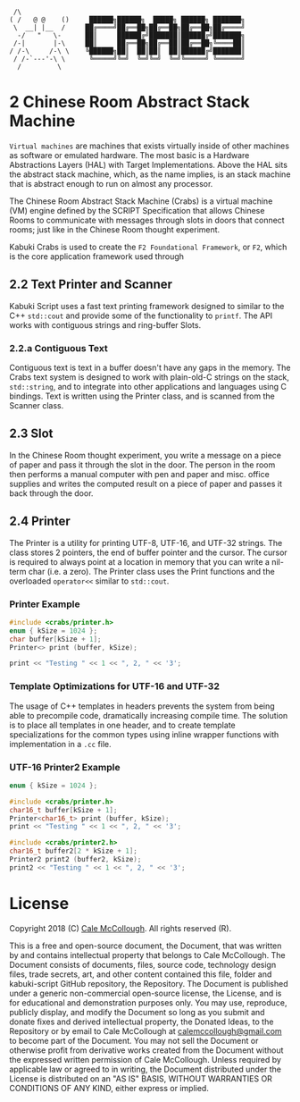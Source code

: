 ```
 /\
( /   @ @    ()     ██████╗██████╗  █████╗ ██████╗ ███████╗
 \  __| |__  /     ██╔════╝██╔══██╗██╔══██╗██╔══██╗██╔════╝
  -/   "   \-      ██║     ██████╔╝███████║██████╔╝███████╗
 /-|       |-\     ██║     ██╔══██╗██╔══██║██╔══██╗╚════██║
/ /-\     /-\ \    ╚██████╗██║  ██║██║  ██║██████╔╝███████║
 / /-`---'-\ \      ╚═════╝╚═╝  ╚═╝╚═╝  ╚═╝╚═════╝ ╚══════╝
  /         \     
```

# 2 Chinese Room Abstract Stack Machine

`Virtual machines` are machines that exists virtually inside of other machines as software or emulated hardware. The most basic is a Hardware Abstractions Layers (HAL) with Target Implementations. Above the HAL sits the abstract stack machine, which, as the name implies, is an stack machine that is abstract enough to run on almost any processor.

 The Chinese Room Abstract Stack Machine (Crabs) is a virtual machine (VM) engine defined by the SCRIPT Specification that allows Chinese Rooms to communicate with messages through slots in doors that connect rooms; just like in the Chinese Room thought experiment.

Kabuki Crabs is used to create the `F2 Foundational Framework`, or `F2`, which is the core application framework used through



## 2.2 Text Printer and Scanner

Kabuki Script uses a fast text printing framework designed to similar to the C++ `std::cout` and provide some of the functionality to `printf`. The API works with contiguous strings and ring-buffer Slots.

### 2.2.a Contiguous Text

Contiguous text is text in a buffer doesn't have any gaps in the memory. The Crabs text system is designed to work with plain-old-C strings on the stack, `std::string`, and to integrate into other applications and languages using C bindings. Text is written using the Printer class, and is scanned from the Scanner class.

## 2.3 Slot

In the Chinese Room thought experiment, you write a message on a piece of paper and pass it through the slot in the door. The person in the room then performs a manual computer with pen and paper and misc. office supplies and writes the computed result on a piece of paper and passes it back through the door.

## 2.4 Printer

The Printer is a utility for printing UTF-8, UTF-16, and UTF-32 strings. The class stores 2 pointers, the end of buffer pointer and the cursor. The cursor is required to always point at a location in memory that you can write a nil-term char (i.e. a zero). The Printer class uses the Print functions and the overloaded `operator<<` similar to `std::cout`.

### Printer Example

```C++
#include <crabs/printer.h>
enum { kSize = 1024 };
char buffer[kSize + 1];
Printer<> print (buffer, kSize);

print << "Testing " << 1 << ", 2, " << '3';
```

### Template Optimizations for UTF-16 and UTF-32

The usage of C++ templates in headers prevents the system from being able to precompile code, dramatically increasing compile time. The solution is to place all templates in one header, and to create template specializations for the common types using inline wrapper functions with implementation in a `.cc` file.

### UTF-16 Printer2 Example

```C++
enum { kSize = 1024 };

#include <crabs/printer.h>
char16_t buffer[kSize + 1];
Printer<char16_t> print (buffer, kSize);
print << "Testing " << 1 << ", 2, " << '3';

#include <crabs/printer2.h>
char16_t buffer2[2 * kSize + 1];
Printer2 print2 (buffer2, kSize);
print2 << "Testing " << 1 << ", 2, " << '3';
```

# License

Copyright 2018 (C) [Cale McCollough](https://calemccollough.github.io). All rights reserved (R).

This is a free and open-source document, the Document, that was written by and contains intellectual property that belongs to Cale McCollough. The Document consists of documents, files, source code, technology design files, trade secrets, art, and other content contained this file, folder and kabuki-script GitHub repository, the Repository. The Document is published under a generic non-commercial open-source license, the License, and is for educational and demonstration purposes only. You may use, reproduce, publicly display, and modify the Document so long as you submit and donate fixes and derived intellectual property, the Donated Ideas, to the Repository or by email to Cale McCollough at [calemccollough@gmail.com](mailto:calemccollough@gmail.com) to become part of the Document. You may not sell the Document or otherwise profit from derivative works created from the Document without the expressed written permission of Cale McCollough. Unless required by applicable law or agreed to in writing, the Document distributed under the License is distributed on an "AS IS" BASIS, WITHOUT WARRANTIES OR CONDITIONS OF ANY KIND, either express or implied.
